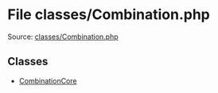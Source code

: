 File classes/Combination.php
=========

Source: [classes/Combination.php](https://github.com/PrestaShop/PrestaShop/blob/1.5.0.9/classes/Combination.php)


Classes
-------

* [CombinationCore](class.CombinationCore.md)

